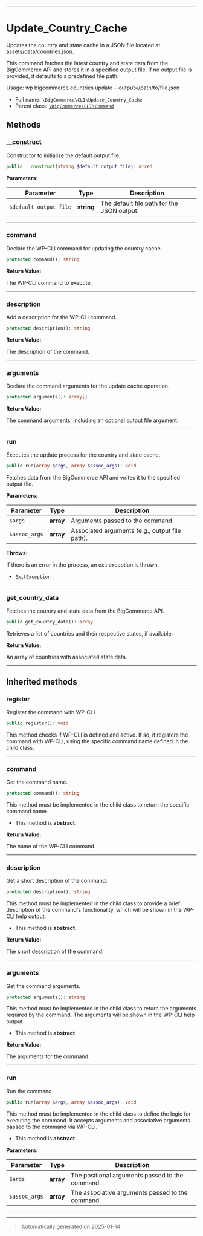 ***

# Update_Country_Cache

Updates the country and state cache in a JSON file located at assets/data/countries.json.

This command fetches the latest country and state data from the BigCommerce API and stores it in a specified output file.
If no output file is provided, it defaults to a predefined file path.

Usage: wp bigcommerce countries update --output=/path/to/file.json

* Full name: `\BigCommerce\CLI\Update_Country_Cache`
* Parent class: [`\BigCommerce\CLI\Command`](./classes/BigCommerce/CLI/Command.md)




## Methods


### __construct

Constructor to initialize the default output file.

```php
public __construct(string $default_output_file): mixed
```








**Parameters:**

| Parameter | Type | Description |
|-----------|------|-------------|
| `$default_output_file` | **string** | The default file path for the JSON output. |





***

### command

Declare the WP-CLI command for updating the country cache.

```php
protected command(): string
```









**Return Value:**

The WP-CLI command to execute.




***

### description

Add a description for the WP-CLI command.

```php
protected description(): string
```









**Return Value:**

The description of the command.




***

### arguments

Declare the command arguments for the update cache operation.

```php
protected arguments(): array[]
```









**Return Value:**

The command arguments, including an optional output file argument.




***

### run

Executes the update process for the country and state cache.

```php
public run(array $args, array $assoc_args): void
```

Fetches data from the BigCommerce API and writes it to the specified output file.






**Parameters:**

| Parameter | Type | Description |
|-----------|------|-------------|
| `$args` | **array** | Arguments passed to the command. |
| `$assoc_args` | **array** | Associated arguments (e.g., output file path). |




**Throws:**
<p>If there is an error in the process, an exit exception is thrown.</p>

- [`ExitException`](./classes/WP_CLI/ExitException.md)



***

### get_country_data

Fetches the country and state data from the BigCommerce API.

```php
public get_country_data(): array
```

Retrieves a list of countries and their respective states, if available.







**Return Value:**

An array of countries with associated state data.




***


## Inherited methods


### register

Register the command with WP-CLI.

```php
public register(): void
```

This method checks if WP-CLI is defined and active. If so, it registers the command
with WP-CLI, using the specific command name defined in the child class.










***

### command

Get the command name.

```php
protected command(): string
```

This method must be implemented in the child class to return the specific command name.


* This method is **abstract**.




**Return Value:**

The name of the WP-CLI command.




***

### description

Get a short description of the command.

```php
protected description(): string
```

This method must be implemented in the child class to provide a brief description
of the command's functionality, which will be shown in the WP-CLI help output.


* This method is **abstract**.




**Return Value:**

The short description of the command.




***

### arguments

Get the command arguments.

```php
protected arguments(): string
```

This method must be implemented in the child class to return the arguments
required by the command. The arguments will be shown in the WP-CLI help output.


* This method is **abstract**.




**Return Value:**

The arguments for the command.




***

### run

Run the command.

```php
public run(array $args, array $assoc_args): void
```

This method must be implemented in the child class to define the logic
for executing the command. It accepts arguments and associative arguments
passed to the command via WP-CLI.


* This method is **abstract**.



**Parameters:**

| Parameter | Type | Description |
|-----------|------|-------------|
| `$args` | **array** | The positional arguments passed to the command. |
| `$assoc_args` | **array** | The associative arguments passed to the command. |





***


***
> Automatically generated on 2025-01-14
